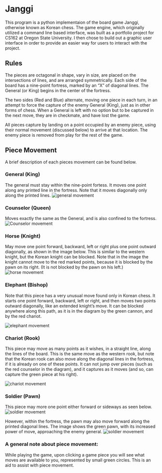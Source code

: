 # Janggi

This program is a python implementaion of the board game Janggi, otherwise known as Korean chess. The game engine, which originally utilized a command line based interface, was built as a portfolio project for CS162 at Oregon State University. I then chose to build out a graphic user interface in order to provide an easier way for users to interact with the project. 

## Rules
The pieces are octagonal in shape, vary in size, are placed on the intersections of lines, and are arranged symmetrically. Each side of the board has a nine-point fortress, marked by an “X” of diagonal lines. The General (or King) begins in the center of the fortress. 

The two sides (Red and Blue) alternate, moving one piece in each turn, in an attempt to force the capture of the enemy General (King), just as in other forms of chess. When a General is left with no option but to be captured in the next move, they are in checkmate, and have lost the game.

All pieces capture by landing on a point occupied by an enemy piece, using their normal movement (discussed below) to arrive at that location. The enemy piece is removed from play for the rest of the game.

## Piece Movement
A brief description of each pieces movement can be found below.

### General (King)
The general must stay within the nine-point fortess. It moves one point along any printed line in the fortress. Note that it moves diagonally only along the printed lines.
![general movement](https://ancientchess.com/graphics-rules/janggi_korean_chess_king_general-move.jpg)

### Counselor (Queen)
Moves exactly the same as the General, and is also confined to the fortress.
![Counselor movement](https://ancientchess.com/graphics-rules/janggi_korean_chess_queen_guard-move.jpg)

### Horse (Knight)
May move one point forward, backward, left or right plus one point outward diagonally, as shown in the image below. This is similar to the western knight, but the Korean knight can be blocked. Note that in the image the knight cannot move to the red marked points, because it is blocked by the pawn on its right. (It is not blocked by the pawn on his left.)
![horse movement](https://ancientchess.com/graphics-rules/janggi_korean_chess_knight_horse-move.jpg)

### Elephant (Bishop)
Note that this piece has a very unusual move found only in Korean chess. It starts one point forward, backward, left or right, and then moves two points outward diagonally, like an extended knight’s move. It can be blocked anywhere along this path, as it is in the diagram by the green cannon, and by the red chariot.

![elephant movement](https://ancientchess.com/graphics-rules/janggi_korean_chess_bishop_elephant-move.jpg)

### Chariot (Rook)
This piece may move as many points as it wishes, in a straight line, along the lines of the board. This is the same move as the western rook, but note that the Korean rook can also move along the diagonal lines in the fortress, if it is already on one of these points. It can not jump over pieces (such as the red counselor in the diagram), and it captures as it moves (and so, can capture the green piece at his right).

![chariot movement](https://ancientchess.com/graphics-rules/janggi_korean_chess_chariot_rook-move.jpg)

### Soldier (Pawn)
This piece may more one point either forward or sideways as seen below.![soldier movement](https://ancientchess.com/graphics-rules/janggi_korean_chess_pawn-move.jpg)

However, within the fortress, the pawn may also move forward along the printed diagonal lines. The image shows the green pawn, with its increased power of move, approaching the enemy general.
![soldier movement](https://ancientchess.com/graphics-rules/janggi_korean_chess_pawn2-move.jpg)

### A general note about piece movement:
While playing the game, upon clicking a game piece you will see what moves are available to you, represented by small green circles. This is an aid to assist with piece movement. 
